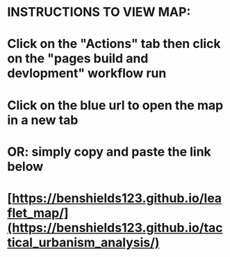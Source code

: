 # INSTRUCTIONS TO VIEW MAP:
# Click on the "Actions" tab then click on the "pages build and devlopment" workflow run
# Click on the blue url to open the map in a new tab

# OR: simply copy and paste the link below
# [https://benshields123.github.io/leaflet_map/](https://benshields123.github.io/tactical_urbanism_analysis/)

